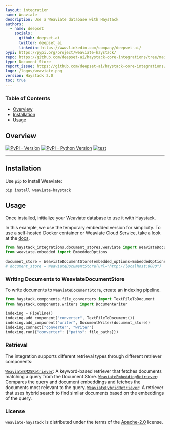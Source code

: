 ```yaml
---
layout: integration
name: Weaviate
description: Use a Weaviate database with Haystack
authors:
  - name: deepset
    socials:
      github: deepset-ai
      twitter: deepset_ai
      linkedin: https://www.linkedin.com/company/deepset-ai/
pypi: https://pypi.org/project/weaviate-haystack/
repo: https://github.com/deepset-ai/haystack-core-integrations/tree/main/integrations/weaviate
type: Document Store
report_issue: https://github.com/deepset-ai/haystack-core-integrations/issues
logo: /logos/weaviate.png
version: Haystack 2.0
toc: true
---
```


### Table of Contents

- [Overview](#overview)
- [Installation](#installation)
- [Usage](#usage)

## Overview

[![PyPI - Version](https://img.shields.io/pypi/v/weaviate-haystack.svg)](https://pypi.org/project/weaviate-haystack)
[![PyPI - Python Version](https://img.shields.io/pypi/pyversions/weaviate-haystack.svg)](https://pypi.org/project/weaviate-haystack)
[![test](https://github.com/deepset-ai/haystack-core-integrations/actions/workflows/weaviate.yml/badge.svg)](https://github.com/deepset-ai/haystack-core-integrations/actions/workflows/weaviate.yml)

---

## Installation

Use `pip` to install Weaviate:

```console
pip install weaviate-haystack
```

## Usage

Once installed, initialize your Weaviate database to use it with Haystack.

In this example, we use the temporary embedded version for simplicity.
To use a self-hosted Docker container or Weaviate Cloud Service, take a look at the [docs](https://docs.haystack.deepset.ai/docs/weaviatedocumentstore).

```python
from haystack_integrations.document_stores.weaviate import WeaviateDocumentStore
from weaviate.embedded import EmbeddedOptions

document_store = WeaviateDocumentStore(embedded_options=EmbeddedOptions())
# document_store = WeaviateDocumentStore(url="http://localhost:8080")
```

### Writing Documents to WeaviateDocumentStore

To write documents to `WeaviateDocumentStore`, create an indexing pipeline.

```python
from haystack.components.file_converters import TextFileToDocument
from haystack.components.writers import DocumentWriter

indexing = Pipeline()
indexing.add_component("converter", TextFileToDocument())
indexing.add_component("writer", DocumentWriter(document_store))
indexing.connect("converter", "writer")
indexing.run({"converter": {"paths": file_paths}})
```

### Retrieval

The integration supports different retrieval types through different retriever components:

[`WeaviateBM25Retriever`](https://docs.haystack.deepset.ai/docs/weaviatebm25retriever): A keyword-based retriever that fetches documents matching a query from the Document Store.
[`WeaviateEmbeddingRetriever`](https://docs.haystack.deepset.ai/docs/weaviateembeddingretriever): Compares the query and document embeddings and fetches the documents most relevant to the query.
[`WeaviateHybridRetriever`](https://github.com/deepset-ai/haystack-core-integrations/blob/main/integrations/weaviate/src/haystack_integrations/components/retrievers/weaviate/hybrid_retriever.py): A retriever that uses hybrid search to find similar documents based on the embeddings of the query.


### License

`weaviate-haystack` is distributed under the terms of the [Apache-2.0](https://spdx.org/licenses/Apache-2.0.html) license.
